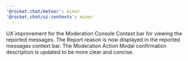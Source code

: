 ```yaml
---
'@rocket.chat/meteor': minor
'@rocket.chat/ui-contexts': minor
---
```


UX improvement for the Moderation Console Context bar for viewing the reported messages. The Report reason is now displayed in the reported messages context bar.
The Moderation Action Modal confirmation description is updated to be more clear and concise.
